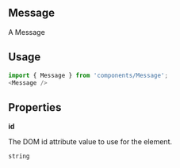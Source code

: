 <!-- ! This is a generated file. To make changes, edit <Component>.doc.js ! -->
## Message
A Message

## Usage

```javascript
import { Message } from 'components/Message';
<Message />
```

## Properties

**id**

The DOM id attribute value to use for the element.

```
string
```
  